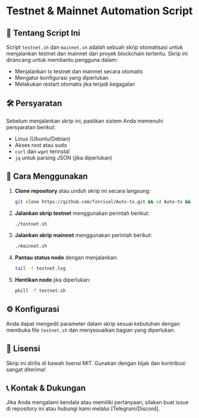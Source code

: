# Testnet & Mainnet Automation Script

## 🚀 Tentang Script Ini
Script `testnet.sh` dan `mainnet.sh` adalah sebuah skrip otomatisasi untuk menjalankan testnet dan mainnet dari proyek blockchain tertentu. Skrip ini dirancang untuk membantu pengguna dalam:
- Menjalankan tx testnet dan mainnet secara otomatis
- Mengatur konfigurasi yang diperlukan
- Melakukan restart otomatis jika terjadi kegagalan

## 🛠 Persyaratan
Sebelum menjalankan skrip ini, pastikan sistem Anda memenuhi persyaratan berikut:
- Linux (Ubuntu/Debian)
- Akses root atau sudo
- `curl` dan `wget` terinstal
- `jq` untuk parsing JSON (jika diperlukan)

## 📌 Cara Menggunakan
1. **Clone repository** atau unduh skrip ini secara langsung:
   ```bash
   git clone https://github.com/fznrival/Auto-tx.git && cd Auto-tx && chmod +x testnet.sh && chmod +x mainnet.sh
   ```
2. **Jalankan skrip testnet** menggunakan perintah berikut:
   ```bash
   ./testnet.sh
   ```
3. **Jalankan skrip mainnet** menggunakan perintah berikut:
   ```bash
   ./mainnet.sh
   ```
4. **Pantau status node** dengan menjalankan:
   ```bash
   tail -f testnet.log
   ```
5. **Hentikan node** jika diperlukan:
   ```bash
   pkill -f testnet.sh
   ```

## ⚙️ Konfigurasi
Anda dapat mengedit parameter dalam skrip sesuai kebutuhan dengan membuka file `testnet.sh` dan menyesuaikan bagian yang diperlukan.

## 📜 Lisensi
Skrip ini dirilis di bawah lisensi MIT. Gunakan dengan bijak dan kontribusi sangat diterima!

## 📞 Kontak & Dukungan
Jika Anda mengalami kendala atau memiliki pertanyaan, silakan buat issue di repository ini atau hubungi kami melalui [Telegram/Discord].

